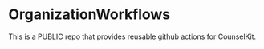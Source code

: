 # OrganizationWorkflows

This is a PUBLIC repo that provides reusable github actions for CounselKit.